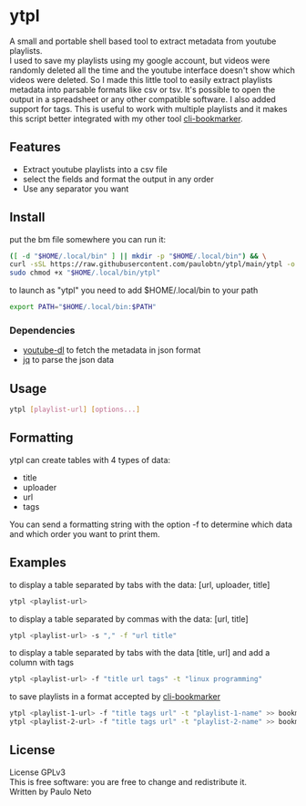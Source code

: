 # ytpl

A small and portable shell based tool to extract metadata from youtube playlists.<br>
I used to save my playlists using my google account, but videos were randomly deleted all the time and the youtube interface doesn't show which videos were deleted. So I made this little tool to easily extract playlists metadata into parsable formats like csv or tsv. It's possible to open the output in a spreadsheet or any other compatible software.
I also added support for tags. This is useful to work with multiple playlists and it makes this script better integrated with my other tool [cli-bookmarker](http://github.com/paulobtn/cli-bookmarker).

## Features

* Extract youtube playlists into a csv file
* select the fields and format the output in any order
* Use any separator you want

## Install

put the bm file somewhere you can run it:
```bash
([ -d "$HOME/.local/bin" ] || mkdir -p "$HOME/.local/bin") && \
curl -sSL https://raw.githubusercontent.com/paulobtn/ytpl/main/ytpl -o "$HOME/.local/bin/ytpl" && \
sudo chmod +x "$HOME/.local/bin/ytpl"
```
to launch as "ytpl" you need to add $HOME/.local/bin to your path
```bash
export PATH="$HOME/.local/bin:$PATH"
```

### Dependencies

* [youtube-dl](https://github.com/ytdl-org/youtube-dl) to fetch the metadata in json format
* [jq](https://github.com/stedolan/jq) to parse the json data

## Usage

```bash
ytpl [playlist-url] [options...]
```

## Formatting

ytpl can create tables with 4 types of data:

* title
* uploader
* url
* tags

You can send a formatting string with the option -f to determine which data and
which order you want to print them.

## Examples

to display a table separated by tabs with the data: \[url, uploader, title\]
```bash
ytpl <playlist-url>
```

to display a table separated by commas with the data: \[url, title\]
```bash
ytpl <playlist-url> -s "," -f "url title"
```

to display a table separated by tabs with the data \[title, url\] and add a column with tags
```bash
ytpl <playlist-url> -f "title url tags" -t "linux programming"
```

to save playlists in a format accepted by [cli-bookmarker](http://github.com/paulobtn/cli-bookmarker)
```bash
ytpl <playlist-1-url> -f "title tags url" -t "playlist-1-name" >> bookmarks && \
ytpl <playlist-2-url> -f "title tags url" -t "playlist-2-name" >> bookmarks
```

## License
License GPLv3<br>
This is free software: you are free to change and redistribute it.<br>
Written by Paulo Neto
